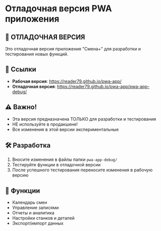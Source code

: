 # Отладочная версия PWA приложения

## 🚧 ОТЛАДОЧНАЯ ВЕРСИЯ

Это отладочная версия приложения "Смена+" для разработки и тестирования новых функций.

## 🔗 Ссылки

- **Рабочая версия**: https://reader79.github.io/pwa-app/
- **Отладочная версия**: https://reader79.github.io/pwa-app/pwa-app-debug/

## ⚠️ Важно!

- Эта версия предназначена ТОЛЬКО для разработки и тестирования
- НЕ используйте в продакшене!
- Все изменения в этой версии экспериментальные

## 🛠️ Разработка

1. Вносите изменения в файлы папки `pwa-app-debug/`
2. Тестируйте функции в отладочной версии
3. После успешного тестирования переносите изменения в рабочую версию

## 📱 Функции

- Календарь смен
- Управление записями
- Отчеты и аналитика
- Настройки станков и деталей
- Экспорт/импорт данных
